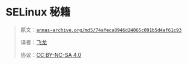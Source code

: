 # SELinux 秘籍

> 原文：[`annas-archive.org/md5/74afeca8946d24065c091b5d4af61c93`](https://annas-archive.org/md5/74afeca8946d24065c091b5d4af61c93)
> 
> 译者：[飞龙](https://github.com/wizardforcel)
> 
> 协议：[CC BY-NC-SA 4.0](http://creativecommons.org/licenses/by-nc-sa/4.0/)